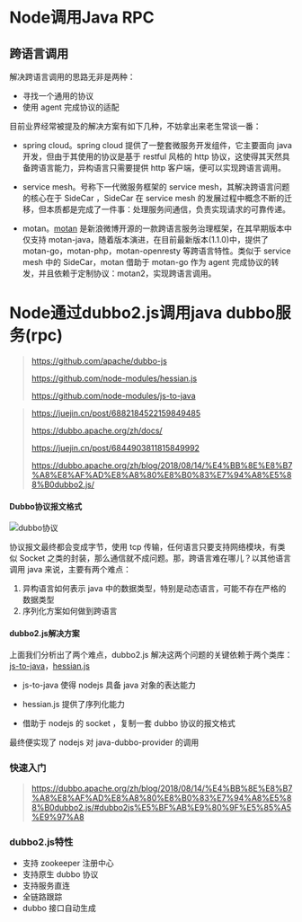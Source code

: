 # Node调用Java RPC

## 跨语言调用

解决跨语言调用的思路无非是两种：

- 寻找一个通用的协议
- 使用 agent 完成协议的适配

目前业界经常被提及的解决方案有如下几种，不妨拿出来老生常谈一番：

- spring cloud。spring cloud 提供了一整套微服务开发组件，它主要面向 java 开发，但由于其使用的协议是基于 restful 风格的 http 协议，这使得其天然具备跨语言能力，异构语言只需要提供 http 客户端，便可以实现跨语言调用。

- service mesh。号称下一代微服务框架的 service mesh，其解决跨语言问题的核心在于 SideCar ，SideCar 在 service mesh 的发展过程中概念不断的迁移，但本质都是完成了一件事：处理服务间通信，负责实现请求的可靠传递。

- motan。[motan](https://github.com/weibocom/motan) 是新浪微博开源的一款跨语言服务治理框架，在其早期版本中仅支持 motan-java，随着版本演进，在目前最新版本(1.1.0)中，提供了 motan-go，motan-php，motan-openresty 等跨语言特性。类似于 service mesh 中的 SideCar，motan 借助于 motan-go 作为 agent 完成协议的转发，并且依赖于定制协议：motan2，实现跨语言调用。

  

# Node通过dubbo2.js调用java dubbo服务(rpc)

> https://github.com/apache/dubbo-js
>
> https://github.com/node-modules/hessian.js
>
> https://github.com/node-modules/js-to-java



> https://juejin.cn/post/6882184522159849485
>
> https://dubbo.apache.org/zh/docs/
>
> https://juejin.cn/post/6844903811815849992
>
> https://dubbo.apache.org/zh/blog/2018/08/14/%E4%BB%8E%E8%B7%A8%E8%AF%AD%E8%A8%80%E8%B0%83%E7%94%A8%E5%88%B0dubbo2.js/



#### Dubbo协议报文格式

![dubbo协议](https://dubbo.apache.org/imgs/blog/dubbo-protocol.png)

协议报文最终都会变成字节，使用 tcp 传输，任何语言只要支持网络模块，有类似 Socket 之类的封装，那么通信就不成问题。那，跨语言难在哪儿？以其他语言调用 java 来说，主要有两个难点：

1. 异构语言如何表示 java 中的数据类型，特别是动态语言，可能不存在严格的数据类型
2. 序列化方案如何做到跨语言

#### dubbo2.js解决方案

上面我们分析出了两个难点，dubbo2.js 解决这两个问题的关键依赖于两个类库：[js-to-java](https://github.com/node-modules/js-to-java)，[hessian.js](https://github.com/node-modules/hessian.js) 

- js-to-java 使得 nodejs 具备 java 对象的表达能力

- hessian.js 提供了序列化能力

- 借助于 nodejs 的 socket ，复制一套 dubbo 协议的报文格式

最终便实现了 nodejs 对 java-dubbo-provider 的调用

### 快速入门

> https://dubbo.apache.org/zh/blog/2018/08/14/%E4%BB%8E%E8%B7%A8%E8%AF%AD%E8%A8%80%E8%B0%83%E7%94%A8%E5%88%B0dubbo2.js/#dubbo2js%E5%BF%AB%E9%80%9F%E5%85%A5%E9%97%A8

### dubbo2.js特性

- 支持 zookeeper 注册中心
- 支持原生 dubbo 协议
- 支持服务直连
- 全链路跟踪
- dubbo 接口自动生成